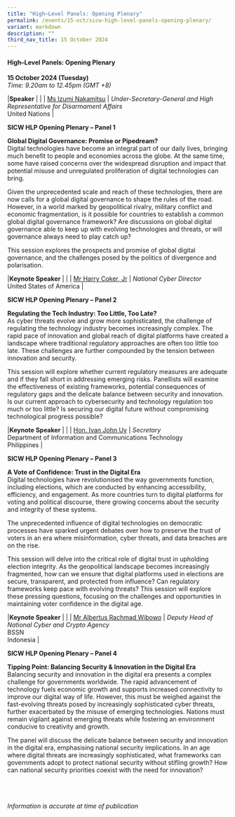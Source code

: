 ```yaml
---
title: "High–Level Panels: Opening Plenary"
permalink: /events/15-oct/sicw-high-level-panels-opening-plenary/
variant: markdown
description: ""
third_nav_title: 15 October 2024
---
```

#### **High–Level Panels: Opening Plenary**

**15 October 2024 (Tuesday)**  
*Time: 9.20am to 12.45pm (GMT +8)*

|**Speaker**          |                                                              |
| [Ms Izumi Nakamitsu](/speakers/ms-izumi-nakamitsu/)  | *Under-Secretary-General and High Representative for Disarmament Affairs* <br>United Nations      |

**SICW HLP Opening Plenary – Panel 1**

**Global Digital Governance: Promise or Pipedream?**
<br>Digital technologies have become an integral part of our daily lives, bringing much benefit to people and economies across the globe. At the same time, some have raised concerns over the widespread disruption and impact that potential misuse and unregulated proliferation of digital technologies can bring.  

Given the unprecedented scale and reach of these technologies, there are now calls for a global digital governance to shape the rules of the road. However, in a world marked by geopolitical rivalry, military conflict and economic fragmentation, is it possible for countries to establish a common global digital governance framework? Are discussions on global digital governance able to keep up with evolving technologies and threats, or will governance always need to play catch up? 

This session explores the prospects and promise of global digital governance, and the challenges posed by the politics of divergence and polarisation. 

|**Keynote Speaker**          |                                                              |
| [Mr Harry Coker, Jr](/speakers/mr-harry-coker-jr/)  | *National Cyber Director* <br>United States of America      |

**SICW HLP Opening Plenary – Panel 2**

**Regulating the Tech Industry: Too Little, Too Late?**
<br>As cyber threats evolve and grow more sophisticated, the challenge of regulating the technology industry becomes increasingly complex. The rapid pace of innovation and global reach of digital platforms have created a landscape where traditional regulatory approaches are often too little too late. 
These challenges are further compounded by the tension between innovation and security. 

This session will explore whether current regulatory measures are adequate and if they fall short in addressing emerging risks. Panellists will examine the effectiveness of existing frameworks, potential consequences of regulatory gaps and the delicate balance between security and innovation. Is our current approach to cybersecurity and technology regulation too much or too little? Is securing our digital future without compromising technological progress possible?

|**Keynote Speaker**          |                                                              |
| [Hon. Ivan John Uy](/speakers/hon-ivan-john-uy/)  | *Secretary* <br>Department of Information and Communications Technology<br>Philippines      |

**SICW HLP Opening Plenary – Panel 3**

**A Vote of Confidence: Trust in the Digital Era**
<br>Digital technologies have revolutionised the way governments function, including elections, which are conducted by enhancing accessibility, efficiency, and engagement. As more countries turn to digital platforms for voting and political discourse, there growing concerns about the security and integrity of these systems. 

The unprecedented influence of digital technologies on democratic processes have sparked urgent debates over how to preserve the trust of voters in an era where misinformation, cyber threats, and data breaches are on the rise. 

This session will delve into the critical role of digital trust in upholding election integrity. As the geopolitical landscape becomes increasingly fragmented, how can we ensure that digital platforms used in elections are secure, transparent, and protected from influence? Can regulatory frameworks keep pace with evolving threats? This session will explore these pressing questions, focusing on the challenges and opportunities in maintaining voter confidence in the digital age.

|**Keynote Speaker**          |                                                              |
| [Mr Albertus Rachmad Wibowo](/speakers/mr-albertus-rachmad-wibowo/)  | *Deputy Head of National Cyber and Crypto Agency* <br>BSSN<br>Indonesia      |

**SICW HLP Opening Plenary – Panel 4**

**Tipping Point: Balancing Security &amp; Innovation in the Digital Era**
<br>Balancing security and innovation in the digital era presents a complex challenge for governments worldwide. The rapid advancement of technology fuels economic growth and supports increased connectivity to improve our digital way of life. However, this must be weighed against the fast-evolving threats posed by increasingly sophisticated cyber threats, further exacerbated by the misuse of emerging technologies. Nations must remain vigilant against emerging threats while fostering an environment conducive to creativity and growth. 

The panel will discuss the delicate balance between security and innovation in the digital era, emphasising national security implications. In an age where digital threats are increasingly sophisticated, what frameworks can governments adopt to protect national security without stifling growth? How can national security priorities coexist with the need for innovation?

<br><br><br>
*Information is accurate at time of publication*